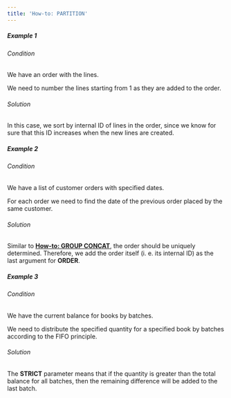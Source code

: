 ```yaml
---
title: 'How-to: PARTITION'
---
```


##### Example 1

###### Condition

We have an order with the lines.


We need to number the lines starting from 1 as they are added to the order.

###### Solution


In this case, we sort by internal ID of lines in the order, since we know for sure that this ID increases when the new lines are created.

##### Example 2

###### Condition

We have a list of customer orders with specified dates.


For each order we need to find the date of the previous order placed by the same customer.

###### Solution


Similar to **[How-to: GROUP CONCAT](How-to_GROUP_CONCAT.md)**, the order should be uniquely determined. Therefore, we add the order itself (i. e. its internal ID) as the last argument for **ORDER**.

##### Example 3

###### Condition

We have the current balance for books by batches.


We need to distribute the specified quantity for a specified book by batches according to the FIFO principle.

###### Solution


The **STRICT** parameter means that if the quantity is greater than the total balance for all batches, then the remaining difference will be added to the last batch.  
  

